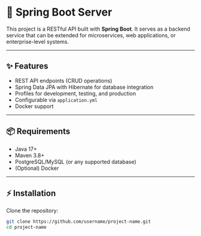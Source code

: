 # 🌱 Spring Boot Server

This project is a RESTful API built with **Spring Boot**. It serves as a backend service that can be extended for microservices, web applications, or enterprise-level systems.

---

## ✨ Features
- REST API endpoints (CRUD operations)
- Spring Data JPA with Hibernate for database integration
- Profiles for development, testing, and production
- Configurable via `application.yml`
- Docker support

---

## 📦 Requirements
- Java 17+
- Maven 3.8+
- PostgreSQL/MySQL (or any supported database)
- (Optional) Docker

---

## ⚡ Installation

Clone the repository:
```bash
git clone https://github.com/username/project-name.git
cd project-name
